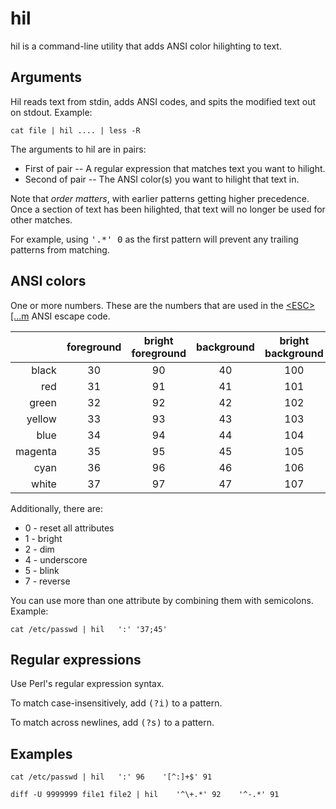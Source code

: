 # hil #

hil is a command-line utility that adds ANSI color hilighting to text.

## Arguments ##

Hil reads text from stdin, adds ANSI codes, and spits the modified text out on stdout.  Example:

    cat file | hil .... | less -R

The arguments to hil are in pairs:

* First of pair -- A regular expression that matches text you want to hilight.
* Second of pair -- The ANSI color(s) you want to hilight that text in.

Note that *order matters*, with earlier patterns getting higher precedence.  Once a section of text has been hilighted, that text will no longer be used for other matches.

For example, using <tt>'.*' 0</tt> as the first pattern will prevent any trailing patterns from matching.

## ANSI colors ##

One or more numbers.  These are the numbers that are used in the [\<ESC\>\[...m](http://www.termsys.demon.co.uk/vtansi.htm#colors) ANSI escape code.

|         | foreground | bright foreground | background | bright background |
|--------:|:----------:|:-----------------:|:----------:|:-----------------:|
|   black |     30     |         90        |     40     |        100        |
|     red |     31     |         91        |     41     |        101        |
|   green |     32     |         92        |     42     |        102        |
|  yellow |     33     |         93        |     43     |        103        |
|    blue |     34     |         94        |     44     |        104        |
| magenta |     35     |         95        |     45     |        105        |
|    cyan |     36     |         96        |     46     |        106        |
|   white |     37     |         97        |     47     |        107        |

Additionally, there are:

* 0 - reset all attributes
* 1 - bright
* 2 - dim
* 4 - underscore 
* 5 - blink
* 7 - reverse

You can use more than one attribute by combining them with semicolons.  Example:

    cat /etc/passwd | hil   ':' '37;45'

## Regular expressions ##

Use Perl's regular expression syntax.

To match case-insensitively, add <tt>(?i)</tt> to a pattern.

To match across newlines, add <tt>(?s)</tt> to a pattern.

## Examples ##

    cat /etc/passwd | hil   ':' 96    '[^:]+$' 91

    diff -U 9999999 file1 file2 | hil    '^\+.*' 92    '^-.*' 91
